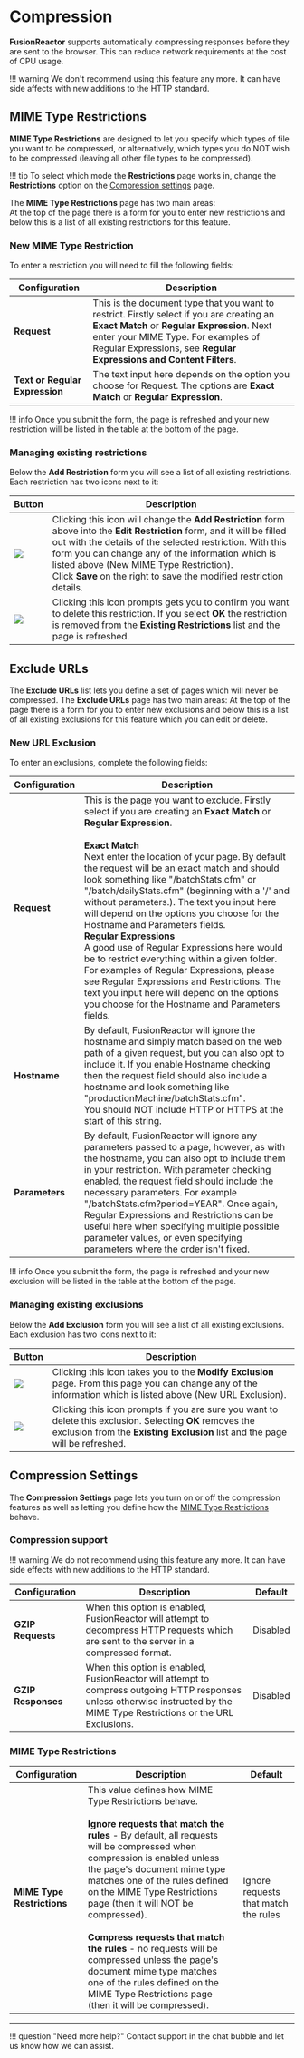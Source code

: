 # Compression

**FusionReactor** supports automatically compressing responses before they are sent to the
browser.   This can reduce network requirements at the cost of CPU usage.

!!! warning
    We don't recommend using this feature any more.  It can have side affects
    with new additions to the HTTP standard.

## MIME Type Restrictions

**MIME Type Restrictions** are designed to let you specify which types of
file you want to be compressed, or alternatively, which types you do NOT
wish to be compressed (leaving all other file types to be compressed).

!!! tip
    To select which mode the **Restrictions** page works in, change the **Restrictions** option on the [Compression settings](Compression-Settings.md) page. 

The **MIME Type Restrictions** page has two main areas: <br>
At the top of the page there is a form for you to enter new restrictions and below this is a list of all
existing restrictions for this feature.

### New MIME Type Restriction

To enter a restriction you will need to fill the following fields:

|Configuration|Description|
|--- |--- |
|**Request**|This is the document type that you want to restrict. Firstly select if you are creating an **Exact Match** or **Regular Expression**. Next enter your MIME Type. For examples of Regular Expressions, see **Regular Expressions and Content Filters**.|
|**Text or Regular Expression**|The text input here depends on the option you choose for Request. The options are **Exact Match** or **Regular Expression**.|


!!! info
    Once you submit the form, the page is refreshed and your new restriction will be listed in the table at the bottom of the page.

### Managing existing restrictions

Below the **Add Restriction** form you will see a list of all existing
restrictions. Each restriction has two icons next to it:

|Button|Description|
|--- |--- |
|![](/frdocs/attachments/245550099/245550116.png)|Clicking this icon will change the **Add Restriction** form above into the **Edit Restriction** form, and it will be filled out with the details of the selected restriction. With this form you can change any of the information which is listed above (New MIME Type Restriction).<br>Click **Save** on the right to save the modified restriction details.|
|![](/frdocs/attachments/245550099/245550121.png)|Clicking this icon prompts gets you to confirm you want to delete this restriction. If you select **OK** the restriction is removed from the **Existing Restrictions** list and the page  is refreshed.|


## Exclude URLs

The **Exclude URLs** list lets you define a set of pages which will never be
compressed. The **Exclude URLs** page has two main areas: At the top of the
page there is a form for you to enter new exclusions and below this is a
list of all existing exclusions for this feature which you can edit or
delete.

### New URL Exclusion

To enter an exclusions, complete the following fields:

|Configuration|Description|
|--- |--- |
|**Request**|This is the page you want to exclude. Firstly select if you are creating an **Exact Match** or **Regular Expression**.<br><br> **Exact Match** <br> Next enter the location of your page. By default the request will be an exact match and should look something like "/batchStats.cfm" or "/batch/dailyStats.cfm" (beginning with a '/' and without parameters.). The text you input here will depend on the options you choose for the Hostname and Parameters fields. <br> **Regular Expressions** <br> A good use of Regular Expressions here would be to restrict everything within a given folder. For examples of Regular Expressions, please see Regular Expressions and Restrictions. The text you input here will depend on the options you choose for the Hostname and Parameters fields.|
|**Hostname**|By default, FusionReactor will ignore the hostname and simply match based on the web path of a given request, but you can also opt to include it. If you enable Hostname checking then the request field should also include a hostname and look something like "productionMachine/batchStats.cfm".  <br> You should NOT include HTTP or HTTPS at the start of this string.|
|**Parameters**|By default, FusionReactor will ignore any parameters passed to a page, however, as with the hostname, you can also opt to include them in your restriction. With parameter checking enabled, the request field should include the necessary parameters. For example "/batchStats.cfm?period=YEAR". Once again, Regular Expressions and Restrictions can be useful here when specifying multiple possible parameter values, or even specifying parameters where the order isn't fixed.|

!!! info
    Once you submit the form, the page is refreshed and your new exclusion will be listed in the table at the bottom of the page.

### Managing existing exclusions

Below the **Add Exclusion** form you will see a list of all existing
exclusions. Each exclusion has two icons next to it:

|Button|Description|
|--- |--- |
|![](/frdocs/attachments/245550141/245550157.png)|Clicking this icon takes you to the **Modify Exclusion** page. From this page you can change any of the information which is listed above (New URL Exclusion).|
|![](/frdocs/attachments/245550141/245550172.png)|Clicking this icon prompts if you are sure you want to delete this exclusion. Selecting **OK** removes the exclusion from the **Existing Exclusion** list and the page will be refreshed.|


## Compression Settings

The **Compression Settings** page lets you turn on or off the compression
features as well as letting you define how the [MIME Type Restrictions](#mine-type-restrictions) behave.

### Compression support

!!! warning
    We do not recommend using this feature any more.  It can have side effects
    with new additions to the HTTP standard.

|Configuration|Description|Default|
|--- |--- |--- |
|**GZIP Requests**|When this option is enabled, FusionReactor will attempt to decompress HTTP requests which are sent to the server in a compressed format.|Disabled|
|**GZIP Responses**|When this option is enabled, FusionReactor will attempt to compress outgoing HTTP responses unless otherwise instructed by the MIME Type Restrictions or the URL Exclusions.|Disabled|


### MIME Type Restrictions

|Configuration|Description|Default|
|--- |--- |--- |
|**MIME Type Restrictions**|This value defines how MIME Type Restrictions behave.<br><br>**Ignore requests that match the rules** -  By default, all requests will be compressed when compression is enabled unless the page's document mime type matches one of the rules defined on the MIME Type Restrictions page (then it will NOT be compressed).<br><br>**Compress requests that match the rules** - no requests will be compressed unless the page's document mime type matches one of the rules defined on the MIME Type Restrictions page (then it will be compressed).|Ignore requests that match the rules|

___

!!! question "Need more help?"
    Contact support in the chat bubble and let us know how we can assist.
